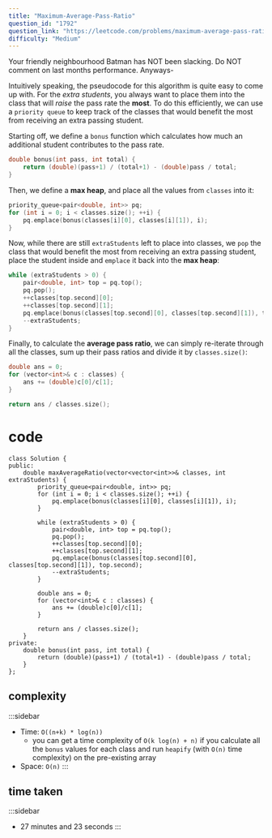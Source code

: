 ```yaml
---
title: "Maximum-Average-Pass-Ratio"
question_id: "1792"
question_link: "https://leetcode.com/problems/maximum-average-pass-ratio/"
difficulty: "Medium"
---
```


Your friendly neighbourhood Batman has NOT been slacking.
Do NOT comment on last months performance. Anyways-

Intuitively speaking, the pseudocode for this algorithm is quite easy to come up with.
For the *extra students*, you always want to place them into the class that will *raise* the pass rate the **most**.
To do this efficiently, we can use a `priority queue` to keep track of the classes that would benefit the most from receiving an extra passing student.

Starting off, we define a `bonus` function which calculates how much an additional student contributes to the pass rate.

```cpp
double bonus(int pass, int total) {
    return (double)(pass+1) / (total+1) - (double)pass / total;
}
```

Then, we define a **max heap**, and place all the values from `classes` into it:

```cpp
priority_queue<pair<double, int>> pq;
for (int i = 0; i < classes.size(); ++i) {
    pq.emplace(bonus(classes[i][0], classes[i][1]), i);
}
```

Now, while there are still `extraStudents` left to place into classes,
we `pop` the class that would benefit the most from receiving an extra passing student,
place the student inside and `emplace` it back into the **max heap**:

```cpp
while (extraStudents > 0) {
    pair<double, int> top = pq.top();
    pq.pop();
    ++classes[top.second][0];
    ++classes[top.second][1];
    pq.emplace(bonus(classes[top.second][0], classes[top.second][1]), top.second);
    --extraStudents;
}
```

Finally, to calculate the **average pass ratio**,
we can simply re-iterate through all the classes, sum up their pass ratios and divide it by `classes.size()`:

```cpp
double ans = 0;
for (vector<int>& c : classes) {
    ans += (double)c[0]/c[1];
}

return ans / classes.size();
```

# cod<span>e</span>

```{.cpp}
class Solution {
public:
    double maxAverageRatio(vector<vector<int>>& classes, int extraStudents) {
        priority_queue<pair<double, int>> pq;
        for (int i = 0; i < classes.size(); ++i) {
            pq.emplace(bonus(classes[i][0], classes[i][1]), i);
        }

        while (extraStudents > 0) {
            pair<double, int> top = pq.top();
            pq.pop();
            ++classes[top.second][0];
            ++classes[top.second][1];
            pq.emplace(bonus(classes[top.second][0], classes[top.second][1]), top.second);
            --extraStudents;
        }

        double ans = 0;
        for (vector<int>& c : classes) {
            ans += (double)c[0]/c[1];
        }

        return ans / classes.size();
    }
private:
    double bonus(int pass, int total) {
        return (double)(pass+1) / (total+1) - (double)pass / total;
    }
};
```

## complexit<span>y</span>

:::sidebar
- Time: `O((n+k) * log(n))`
    - you can get a time complexity of `O(k log(n) + n)` if you calculate all the `bonus` values for each class and run `heapify` (with `O(n)` time complexity) on the pre-existing array
- Space: `O(n)`
:::

## time take<span>n</span>

:::sidebar
- 27 minutes and 23 seconds
:::
